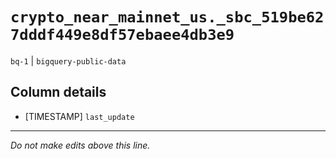 # `crypto_near_mainnet_us._sbc_519be627dddf449e8df57ebaee4db3e9`
`bq-1` | `bigquery-public-data`

## Column details
* [TIMESTAMP] `last_update`

-------------------------------------------------------------------------------
*Do not make edits above this line.*
